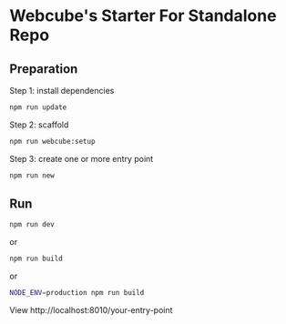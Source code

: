
# Webcube's Starter For Standalone Repo

## Preparation

Step 1: install dependencies

```bash
npm run update
```

Step 2: scaffold

```bash
npm run webcube:setup
```

Step 3: create one or more entry point

```bash
npm run new
```

## Run

```bash
npm run dev
```

or

```bash
npm run build
```

or

```bash
NODE_ENV=production npm run build
```

View http://localhost:8010/your-entry-point


